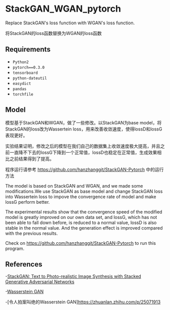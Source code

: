# StackGAN_WGAN_pytorch
Replace StackGAN's loss function with WGAN's loss function.

将StackGAN的loss函数替换为WGAN的loss函数

## Requirements

- `Python2`
- `pytorch==0.3.0` 
- `tensorboard`
- `python-dateutil`
- `easydict`
- `pandas`
- `torchfile`

## Model

模型基于StackGAN和WGAN，做了一些修改。以StackGAN为base model，将StackGAN的loss改为Wassertein loss，用来改善收敛速度，使得lossD和lossG表现更好。

实验结果证明，修改之后的模型在我们自己的数据集上收敛速度极大提高，并且之前一直降不下去的lossG下降到一个正常值，lossD也稳定在正常值，生成效果相比之前结果得到了提高。

程序运行请参考 https://github.com/hanzhanggit/StackGAN-Pytorch 中的运行方法

The model is based on StackGAN and WGAN, and we made some modifications.We use StackGAN as base model and change StackGAN loss into Wassertein loss to impove the convergence rate of model and make lossG perform better. 

The experimental results show that the convergence speed of the modified model is greatly improved on our own data set, and lossG, which has not been able to fall down before, is reduced to a normal value, lossD is also stable in the normal value. And the generation effect is improved compared with the previous results.

Check on https://github.com/hanzhanggit/StackGAN-Pytorch to run this program.

## References

-[StackGAN: Text to Photo-realistic Image Synthesis with Stacked Generative Adversarial Networks](https://arxiv.org/pdf/1612.03242v2.pdf)

-[Wasserstein GAN](https://arxiv.org/abs/1701.07875)

-[令人拍案叫绝的Wasserstein GAN]https://zhuanlan.zhihu.com/p/25071913
